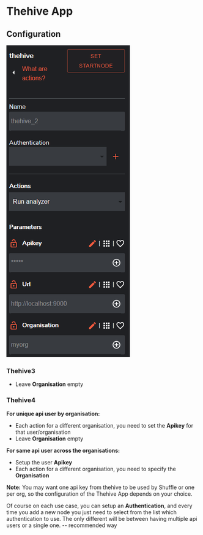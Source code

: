# Thehive App

## Configuration

![conf](conf.png)

### Thehive3
- Leave **Organisation** empty

### Thehive4

**For unique api user by organisation:**
- Each action for a different organisation, you need to set the **Apikey** for that user/organisation
- Leave **Organisation** empty

**For same api user across the organisations:**
- Setup the user **Apikey**
- Each action for a different organisation, you need to specify the **Organisation**

**Note:** You may want one api key from thehive to be used by Shuffle or one per org, so the configuration of the Thehive App depends on your choice.

Of course on each use case, you can setup an **Authentication**, and every time you add a new node
you just need to select from the list which authentication to use. The only different will be
between having multiple api users or a single one. -- recommended way
